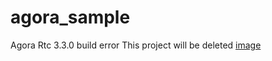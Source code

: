 # agora_sample
Agora Rtc 3.3.0 build error
This project will be deleted
[image](https://drive.google.com/file/d/1Ls5Xdf2Je406bTnGSqsK2nxib6xGwYR0/view?usp=sharing)

